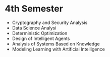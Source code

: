 # 4th Semester
* Cryptography and Security Analysis
* Data Science Analysi
* Deterministic Optimization
* Design of Intelligent Agents
* Analysis of Systems Based on Knowledge
* Modeling Learning with Artificial Intelligence
